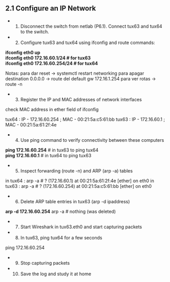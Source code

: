 ## 2.1 Configure an IP Network

- 1. Disconnect the switch from netlab (P6.1). Connect tux63 and tux64 to the switch.
- 2. Configure tux63 and tux64 using ifconfig and route commands:

**ifconfig eth0 up**<br>
**ifconfig eth0 172.16.60.1/24 # for tux63** <br>
**ifconfig eth0 172.16.60.254/24 # for tux64**

Notas:
para dar reset -> systemctl restart networking
para apagar destination 0.0.0.0 -> route del default gw 172.16.1.254
para ver rotas -> route -n

- 3. Register the IP and MAC addresses of network interfaces 

check MAC address in ether field of ifconfig

tux64 : IP - 172.16.60.254 ; MAC - 00:21:5a:c5:61:bb
tux63 : IP - 172.16.60.1 ; MAC - 00:21:5a:61:2f:4e

- 4. Use ping command to verify connectivity between these computers

**ping 172.16.60.254** # in tux63 to ping tux64<br>
**ping 172.16.60.1** # in tux64 to ping tux63

- 5. Inspect forwarding (route -n) and ARP (arp -a) tables 

in tux64 : arp -a # ? (172.16.60.1) at 00:21:5a:61:2f:4e [ether] on eth0
in tux63 : arp -a # ? (172.16.60.254) at 00:21:5a:c5:61:bb [ether] on eth0

- 6. Delete ARP table entries in tux63 (arp -d ipaddress)

**arp -d 172.16.60.254**
arp -a # nothing (was deleted)

- 7. Start Wireshark in tux63.eth0 and start capturing packets

- 8. In tux63, ping tux64 for a few seconds

ping 172.16.60.254

- 9. Stop capturing packets

- 10. Save the log and study it at home
